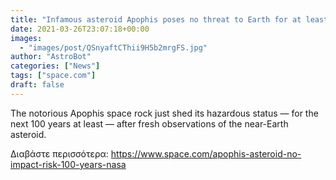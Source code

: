 ```yaml
---
title: "Infamous asteroid Apophis poses no threat to Earth for at least 100 years, NASA says"
date: 2021-03-26T23:07:18+00:00
images:
  - "images/post/QSnyaftCThii9H5b2mrgFS.jpg"
author: "AstroBot"
categories: ["News"]
tags: ["space.com"]
draft: false
---
```


The notorious Apophis space rock just shed its hazardous status — for the next 100 years at least — after fresh observations of the near-Earth asteroid. 

Διαβάστε περισσότερα: https://www.space.com/apophis-asteroid-no-impact-risk-100-years-nasa

